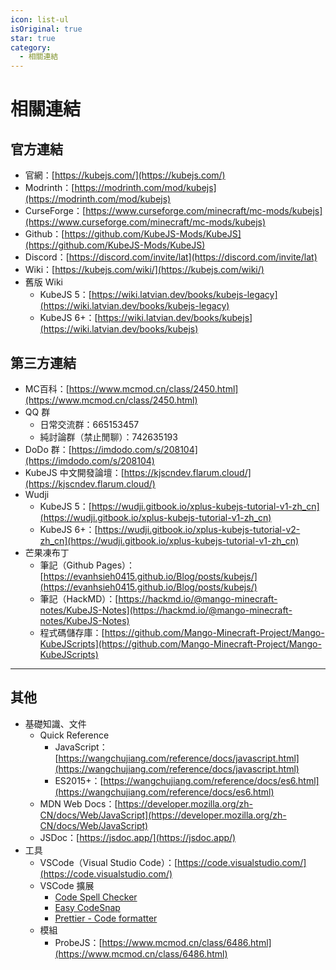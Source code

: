 ```yaml
---
icon: list-ul
isOriginal: true
star: true
category:
  - 相關連結
---
```


# 相關連結

## 官方連結

- 官網：[https://kubejs.com/](https://kubejs.com/)
- Modrinth：[https://modrinth.com/mod/kubejs](https://modrinth.com/mod/kubejs)
- CurseForge：[https://www.curseforge.com/minecraft/mc-mods/kubejs](https://www.curseforge.com/minecraft/mc-mods/kubejs)
- Github：[https://github.com/KubeJS-Mods/KubeJS](https://github.com/KubeJS-Mods/KubeJS)
- Discord：[https://discord.com/invite/lat](https://discord.com/invite/lat)
- Wiki：[https://kubejs.com/wiki/](https://kubejs.com/wiki/)
- 舊版 Wiki
  - KubeJS 5：[https://wiki.latvian.dev/books/kubejs-legacy](https://wiki.latvian.dev/books/kubejs-legacy)
  - KubeJS 6+：[https://wiki.latvian.dev/books/kubejs](https://wiki.latvian.dev/books/kubejs)

## 第三方連結

- MC百科：[https://www.mcmod.cn/class/2450.html](https://www.mcmod.cn/class/2450.html)
- QQ 群
  - 日常交流群：665153457
  - 純討論群（禁止閒聊）：742635193
- DoDo 群：[https://imdodo.com/s/208104](https://imdodo.com/s/208104)
- KubeJS 中文開發論壇：[https://kjscndev.flarum.cloud/](https://kjscndev.flarum.cloud/)
- Wudji
  - KubeJS 5：[https://wudji.gitbook.io/xplus-kubejs-tutorial-v1-zh_cn](https://wudji.gitbook.io/xplus-kubejs-tutorial-v1-zh_cn)
  - KubeJS 6+：[https://wudji.gitbook.io/xplus-kubejs-tutorial-v2-zh_cn](https://wudji.gitbook.io/xplus-kubejs-tutorial-v1-zh_cn)
- 芒果凍布丁
  - 筆記（Github Pages）：[https://evanhsieh0415.github.io/Blog/posts/kubejs/](https://evanhsieh0415.github.io/Blog/posts/kubejs/)
  - 筆記（HackMD）：[https://hackmd.io/@mango-minecraft-notes/KubeJS-Notes](https://hackmd.io/@mango-minecraft-notes/KubeJS-Notes)
  - 程式碼儲存庫：[https://github.com/Mango-Minecraft-Project/Mango-KubeJScripts](https://github.com/Mango-Minecraft-Project/Mango-KubeJScripts)

---

## 其他

- 基礎知識、文件
  - Quick Reference
    - JavaScript：[https://wangchujiang.com/reference/docs/javascript.html](https://wangchujiang.com/reference/docs/javascript.html)
    - ES2015+：[https://wangchujiang.com/reference/docs/es6.html](https://wangchujiang.com/reference/docs/es6.html)
  - MDN Web Docs：[https://developer.mozilla.org/zh-CN/docs/Web/JavaScript](https://developer.mozilla.org/zh-CN/docs/Web/JavaScript)
  - JSDoc：[https://jsdoc.app/](https://jsdoc.app/)
- 工具
  - VSCode（Visual Studio Code）：[https://code.visualstudio.com/](https://code.visualstudio.com/)
  - VSCode 擴展
    - [Code Spell Checker](https://marketplace.visualstudio.com/items?itemName=streetsidesoftware.code-spell-checker)
    - [Easy CodeSnap](https://marketplace.visualstudio.com/items?itemName=ArthurLobo.easy-codesnap)
    - [Prettier - Code formatter](https://marketplace.visualstudio.com/items?itemName=esbenp.prettier-vscode)
  - 模組
    - ProbeJS：[https://www.mcmod.cn/class/6486.html](https://www.mcmod.cn/class/6486.html)
